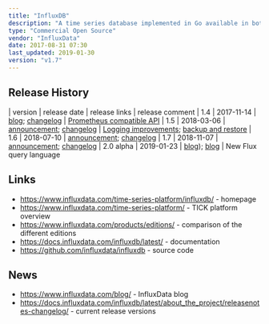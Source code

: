 ```yaml
---
title: "InfluxDB"
description: "A time series database implemented in Go available in both open source and enterprise editions.  Each data point consists of a metric name (measurement), a UNIX nano timestamp, a set of tag key value pairs, and a set of value key value pairs, with the combination of measurement and tag keys refered to as a series.  Data is stored in a custom time series index (TSI) engine which supports very large numbers of series allowing for huge cardinalities of tag and value keys.  Queries are written in InfluxQL (a varient of SQL), which includes support for creating and managing databases and series, listing series metadata (including measurements, tag keys and values and field keys), managing queries, writing the results of queries back into InfluxDB into a new series, a range of analytical SQL functions including aggregations (e.g. sum, count, spread, stddev), selections (e.g. first, last, percentile, sample) and transformations (e.g. ceiling, derivative, moving_average), and support for registering continuous queries that are run automatically and periodically within a database to create aggregate tables.  Also supports retention policies for the automatic deletion of historic data, basic authentication and authorisation (at the database level), HTTPS connections, service plugins that allow data to be written to InfluxDB in alternative protocols (with out of the box support for UDP, Graphite, CollectD, Prometheus and OpenTSDB protocols), snapshot backups, statistics and diagnostic information, and an HTTP API and CLI for writing and querying data.  Available as an open source version (under an MIT licence but limited to a single node), and as two commercial products - InfluxEnterprise (with support for clustering, access control and incremental backups) and InfluxCloud (InfluxEnterprise as a cloud based service).  Originally created in 2013, and is part of the open source TICK suite along with Telegraf (ingestion of data), Chronograf (admin UI and visualisation) and Kapacitor (streaming analytics and actions)."
type: "Commercial Open Source"
vendor: "InfluxData"
date: 2017-08-31 07:30
last_updated: 2019-01-30
version: "v1.7"
---
```

## Release History

| version | release date | release links | release comment
| 1.4 | 2017-11-14 | [blog](https://www.influxdata.com/blog/whats-new-influxdb-oss-1-4/); [changelog](https://docs.influxdata.com/influxdb/v1.5/about_the_project/releasenotes-changelog/) | [Prometheus compatible API](https://www.influxdata.com/blog/influxdb-now-supports-prometheus-remote-read-write-natively/)
| 1.5 | 2018-03-06 | [announcement](https://www.influxdata.com/blog/release-announcement-influxdb-1-5-0-influxdb-enterprise-1-5-0/); [changelog](https://docs.influxdata.com/influxdb/v1.5/about_the_project/releasenotes-changelog/) | [Logging improvements](https://www.influxdata.com/blog/logging-improvements-for-influxdb-1-5-0/); [backup and restore](https://www.influxdata.com/blog/new-features-in-open-source-backup-and-restore/)
| 1.6 | 2018-07-10 | [announcement](https://www.influxdata.com/blog/release-announcement-influxdb-1-6-0-oss/); [changelog](https://docs.influxdata.com/influxdb/v1.6/about_the_project/releasenotes-changelog/)
| 1.7 | 2018-11-07 | [announcement](https://www.influxdata.com/blog/release-announcement-influxdb-1-7-0-and-chronograf-1-7-0/); [changelog](https://docs.influxdata.com/influxdb/v1.7/about_the_project/releasenotes-changelog/)
| 2.0 alpha | 2019-01-23 | [blog](https://www.influxdata.com/blog/introducing-the-next-generation-influxdb-2-0-platform/)); [blog](https://www.influxdata.com/blog/introducing-the-next-generation-influxdb-2-0-platform/) | New Flux query language

## Links

* <https://www.influxdata.com/time-series-platform/influxdb/> - homepage
* <https://www.influxdata.com/time-series-platform/> - TICK platform overview
* <https://www.influxdata.com/products/editions/> - comparison of the different editions
* <https://docs.influxdata.com/influxdb/latest/> - documentation
* <https://github.com/influxdata/influxdb> - source code

## News

* <https://www.influxdata.com/blog/> - InfluxData blog
* <https://docs.influxdata.com/influxdb/latest/about_the_project/releasenotes-changelog/> - current release versions